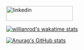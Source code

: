 <!-- ### Hi there 👋 -->

<!--
**vishalpatel0/vishalpatel0** is a ✨ _special_ ✨ repository because its `README.md` (this file) appears on your GitHub profile.

Here are some ideas to get you started:

- 🔭 I’m currently working on ...
- 🌱 I’m currently learning ...
- 👯 I’m looking to collaborate on ...
- 🤔 I’m looking for help with ...
- 💬 Ask me about ...
- 📫 How to reach me: ...
- 😄 Pronouns: ...
- ⚡ Fun fact: ...
-->

 <a href="https://www.linkedin.com/in/vishal-patel-53037673">
    <img src="https://icon-library.com/images/small-linkedin-icon/small-linkedin-icon-14.jpg" alt="linkedin" style="width:180px;height:40px;">
    </a>


[![willianrod's wakatime stats](https://github-readme-stats.vercel.app/api/wakatime?username=vishalpatel0)](https://github.com/vishalpatel0/github-readme-stats)

[![Anurag's GitHub stats](https://github-readme-stats.vercel.app/api?username=vishalpatel0)](https://github.com/vishalpatel0/github-readme-stats)
